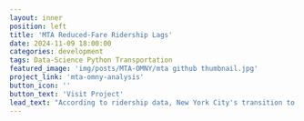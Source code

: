```yaml
---
layout: inner
position: left
title: 'MTA Reduced-Fare Ridership Lags'
date: 2024-11-09 18:00:00
categories: development
tags: Data-Science Python Transportation
featured_image: 'img/posts/MTA-OMNY/mta github thumbnail.jpg'
project_link: 'mta-omny-analysis'
button_icon: ''
button_text: 'Visit Project'
lead_text: "According to ridership data, New York City's transition to contactless subway payments is going well. But reduced-fare riders aren't seeing the benefits yet."
---
```

